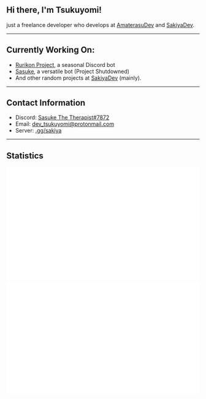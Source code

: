 ## Hi there, I'm Tsukuyomi!

just a freelance developer who develops at [AmaterasuDev](https://github.com/AmaterasuDev) and [SakiyaDev](https://github.com/SakiyaDev).

_____

## Currently Working On:

- [Rurikon Project](https://github.com/SakiyaDev/rurikon-project), a seasonal Discord bot
- [Sasuke](https://discordservices.net/bot/707644970848354374), a versatile bot (Project Shutdowned)
- And other random projects at [SakiyaDev](https://github.com/SakiyaDev) (mainly).

_____

## Contact Information

- Discord: [Sasuke The Therapist#7872](https://discord.com/users/716466779836383243)
- Email: [dev_tsukuyomi@protonmail.com](mailto:dev_tsukuyomi@protonmail.com)
- Server: [.gg/sakiya](https://discord.gg/sakiya)

_____

## Statistics

![](https://github.com/tsukuyomiotoko/gt-stats/blob/master/generated/overview.svg)
![](https://github.com/tsukuyomiotoko/gt-stats/blob/master/generated/languages.svg)
